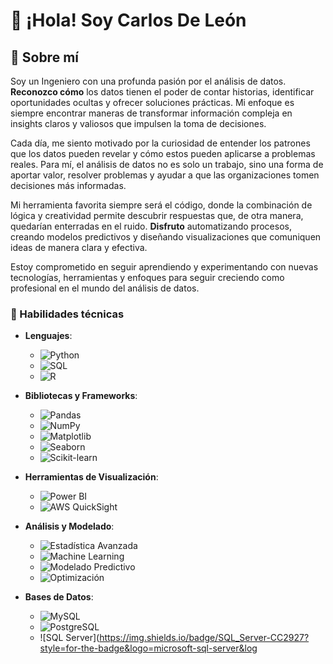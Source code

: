 # 👋 ¡Hola! Soy Carlos De León

## 🚀 Sobre mí
Soy un Ingeniero con una profunda pasión por el análisis de datos. **Reconozco cómo** los datos tienen el poder de contar historias, identificar oportunidades ocultas y ofrecer soluciones prácticas. Mi enfoque es siempre encontrar maneras de transformar información compleja en insights claros y valiosos que impulsen la toma de decisiones.

Cada día, me siento motivado por la curiosidad de entender los patrones que los datos pueden revelar y cómo estos pueden aplicarse a problemas reales. Para mí, el análisis de datos no es solo un trabajo, sino una forma de aportar valor, resolver problemas y ayudar a que las organizaciones tomen decisiones más informadas.

Mi herramienta favorita siempre será el código, donde la combinación de lógica y creatividad permite descubrir respuestas que, de otra manera, quedarían enterradas en el ruido. **Disfruto** automatizando procesos, creando modelos predictivos y diseñando visualizaciones que comuniquen ideas de manera clara y efectiva.

Estoy comprometido en seguir aprendiendo y experimentando con nuevas tecnologías, herramientas y enfoques para seguir creciendo como profesional en el mundo del análisis de datos.

### 🔧 Habilidades técnicas

- **Lenguajes**:
  - ![Python](https://img.shields.io/badge/Python-3776AB?style=for-the-badge&logo=python&logoColor=white)
  - ![SQL](https://img.shields.io/badge/SQL-003B57?style=for-the-badge&logo=postgresql&logoColor=white)
  - ![R](https://img.shields.io/badge/R-276DC3?style=for-the-badge&logo=r&logoColor=white)
  
- **Bibliotecas y Frameworks**:
  - ![Pandas](https://img.shields.io/badge/Pandas-150458?style=for-the-badge&logo=pandas&logoColor=white)
  - ![NumPy](https://img.shields.io/badge/NumPy-013243?style=for-the-badge&logo=numpy&logoColor=white)
  - ![Matplotlib](https://img.shields.io/badge/Matplotlib-3776AB?style=for-the-badge&logo=python&logoColor=white)
  - ![Seaborn](https://img.shields.io/badge/Seaborn-3776AB?style=for-the-badge&logo=python&logoColor=white)
  - ![Scikit-learn](https://img.shields.io/badge/Scikit--learn-F7931E?style=for-the-badge&logo=scikitlearn&logoColor=white)

- **Herramientas de Visualización**:
  - ![Power BI](https://img.shields.io/badge/Power_BI-F2C811?style=for-the-badge&logo=powerbi&logoColor=black)
  - ![AWS QuickSight](https://img.shields.io/badge/AWS_QuickSight-232F3E?style=for-the-badge&logo=amazonaws&logoColor=white)

- **Análisis y Modelado**:
  - ![Estadística Avanzada](https://img.shields.io/badge/Estadística_Avanzada-4B8BBE?style=for-the-badge&logo=python&logoColor=white)
  - ![Machine Learning](https://img.shields.io/badge/Machine_Learning-FF6F00?style=for-the-badge&logo=scikitlearn&logoColor=white)
  - ![Modelado Predictivo](https://img.shields.io/badge/Modelado_Predictivo-FF6F00?style=for-the-badge&logo=apachespark&logoColor=white)
  - ![Optimización](https://img.shields.io/badge/Optimización-FF6F00?style=for-the-badge&logo=operations-research&logoColor=white)

- **Bases de Datos**:
  - ![MySQL](https://img.shields.io/badge/MySQL-4479A1?style=for-the-badge&logo=mysql&logoColor=white)
  - ![PostgreSQL](https://img.shields.io/badge/PostgreSQL-336791?style=for-the-badge&logo=postgresql&logoColor=white)
  - ![SQL Server](https://img.shields.io/badge/SQL_Server-CC2927?style=for-the-badge&logo=microsoft-sql-server&log


<!---
CarlosJDO30/CarlosJDO30 is a ✨ special ✨ repository because its `README.md` (this file) appears on your GitHub profile.
You can click the Preview link to take a look at your changes.
--->
